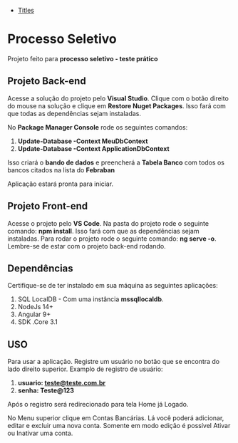 - [Titles](#USO)

# Processo Seletivo

Projeto feito para **processo seletivo - teste prático**

## Projeto Back-end

Acesse a solução do projeto pelo **Visual Studio**. Clique com o botão direito do mouse na solução e clique em **Restore Nuget Packages**. Isso fará com que todas as dependências sejam instaladas.

No **Package Manager Console** rode os seguintes comandos:

 1. **Update-Database -Context MeuDbContext**
 2. **Update-Database -Context ApplicationDbContext**

Isso criará o **bando de dados** e preencherá a **Tabela Banco** com todos os bancos citados na lista do **Febraban**

Aplicação estará pronta para iniciar.

## Projeto Front-end



Acesse o projeto pelo **VS Code**. Na pasta do projeto rode o seguinte comando: **npm install**. Isso fará com que as dependências sejam instaladas.
Para rodar o projeto rode o seguinte comando: **ng serve -o**. Lembre-se de estar com o projeto back-end rodando.

## Dependências

Certifique-se de ter instalado em sua máquina as seguintes aplicações:

 1. SQL LocalDB - Com uma instância **mssqllocaldb**.
 2. NodeJs 14+
 3. Angular 9+
 4. SDK .Core 3.1

## USO
Para usar a aplicação. Registre um usuário no botão que se encontra do lado direito superior.
Examplo de registro de usuário:

 1. **usuario: teste@teste.com.br**
 2. **senha: Teste@123**

Após o registro será redirecionado para tela Home já Logado.

No Menu superior clique em Contas Bancárias. Lá você poderá adicionar, editar e excluir uma nova conta.
Somente em modo edição é possível Ativar ou Inativar uma conta.
